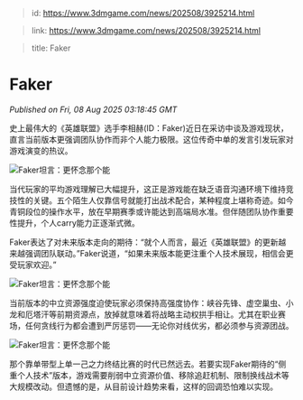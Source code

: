 > id: https://www.3dmgame.com/news/202508/3925214.html

> link: https://www.3dmgame.com/news/202508/3925214.html

> title: Faker

# Faker
_Published on Fri, 08 Aug 2025 03:18:45 GMT_

史上最伟大的《英雄联盟》选手李相赫(ID：Faker)近日在采访中谈及游戏现状，直言当前版本更强调团队协作而非个人能力极限。这位传奇中单的发言引发玩家对游戏演变的热议。

![Faker坦言：更怀念那个能](https://img.3dmgame.com/uploads/images/news/20250808/1754622633_352305_jpg_r.jpg)

当代玩家的平均游戏理解已大幅提升，这正是游戏能在缺乏语音沟通环境下维持竞技性的关键。五个陌生人仅靠信号就能打出战术配合，某种程度上堪称奇迹。如今青铜段位的操作水平，放在早期赛季或许能达到高端局水准。但伴随团队协作重要性提升，个人carry能力正逐渐式微。

Faker表达了对未来版本走向的期待：“就个人而言，最近《英雄联盟》的更新越来越强调团队联动。”Faker说道，“如果未来版本能更注重个人技术展现，相信会更受玩家欢迎。”

![Faker坦言：更怀念那个能](https://img.3dmgame.com/uploads/images/news/20250808/1754622650_429298_jpg_r.jpg)

当前版本的中立资源强度迫使玩家必须保持高强度协作：峡谷先锋、虚空巢虫、小龙和厄塔汗等前期资源点，放掉就意味着将战略主动权拱手相让。尤其在职业赛场，任何贪线行为都会遭到严厉惩罚——无论你对线优劣，都必须参与资源团战。

![Faker坦言：更怀念那个能](https://img.3dmgame.com/uploads/images/news/20250808/1754622656_114778_jpg_r.jpg)

那个靠单带型上单一己之力终结比赛的时代已然远去。若要实现Faker期待的“侧重个人技术”版本，游戏需要削弱中立资源价值、移除追赶机制、限制换线战术等大规模改动。但遗憾的是，从目前设计趋势来看，这样的回调恐怕难以实现。
